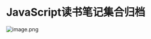 # JavaScript读书笔记集合归档

![image.png](https://cdn.nlark.com/yuque/0/2020/png/296173/1586497990622-6f687902-89b2-4ade-8a0f-eba14aac2556.png#align=left&display=inline&height=1272&name=image.png&originHeight=1272&originWidth=552&size=249278&status=done&style=none&width=552)

